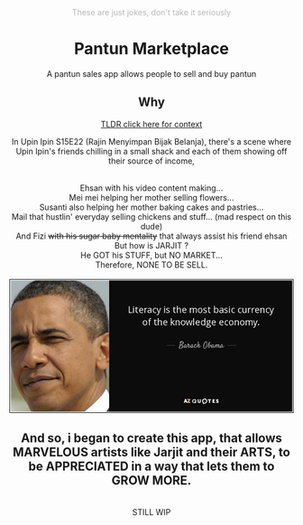 <center style="opacity:0.3">These are just jokes, don't take it seriously</center>

# <center>Pantun Marketplace<center>

<div align="center">

A pantun sales app allows people to sell and buy pantun

## Why

[TLDR click here for context](https://youtu.be/R6Gm2Ap1zVI)

In Upin Ipin S15E22 (Rajin Menyimpan Bijak Belanja), there's a scene where Upin Ipin's friends chilling in a small shack and each of them showing off their source of income,

<br />
Ehsan with his video content making...

<br />
Mei mei helping her mother selling flowers...

<br />
Susanti also helping her mother baking cakes and pastries...

<br />
Mail that hustlin' everyday selling chickens and stuff... (mad respect on this dude)

<br />
And Fizi <strike>with his sugar baby mentality</strike> that always assist his friend ehsan

<br />
But how is JARJIT ?

<br />
He GOT his STUFF, but NO MARKET...

<br />
Therefore, NONE TO BE SELL.

<br />
<br />
<img src="obama_quote.jpg">

<br />

## And so, i began to create this app, that allows MARVELOUS artists like Jarjit and their ARTS, to be APPRECIATED in a way that lets them to GROW MORE.

<br />
STILL WIP

</div>
